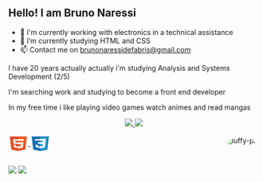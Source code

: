 ##  Hello! I am Bruno Naressi 

- 🔭 I'm currently working with electronics in a technical assistance
- 🌱 I’m currently studying HTML and CSS
- 📫 Contact me on brunonaressidefabris@gmail.com

<p>I have 20 years actually actually i'm studying Analysis and Systems Development (2/5)</p>
<p>I'm searching work and studying to become a front end developer</p>
<p>In my free time i like playing video games watch animes and read mangas</p>
<div align="center">
  
  
  
<!--</div>
<img align="center" alt="bruno-HTML" src="https://user-images.githubusercontent.com/102192778/202947905-9e18c541-d8de-4302-bf3e-27984315dabd.png">-->


  <a href="https://github.com/brunoNaressi">
  <img height="150em" src="https://github-readme-stats.vercel.app/api?username=brunoNaressi&show_icons=true&theme=dracula&include_all_commits=true&count_private=true"/>
  <img height="150em" src="https://github-readme-stats.vercel.app/api/top-langs/?username=brunoNaressi&layout=compact&langs_count=7&theme=dracula"/>
</div>
<div style="display: inline_block"><br>
  <img align="center" alt="bruno-HTML" height="30" width="40" src="https://raw.githubusercontent.com/devicons/devicon/master/icons/html5/html5-original.svg">
  <img align="center" alt="bruno-CSS" height="30" width="40" src="https://raw.githubusercontent.com/devicons/devicon/master/icons/css3/css3-original.svg">
  <img align="right" alt="luffy-pic" height="150" style="border-radius:50px;" 
  src=https://user-images.githubusercontent.com/102192778/202914134-53282119-d927-4a5a-af64-af8f512b96d7.gif?style="border-radius:50px">
  
</div>

##
<div> 
  <a href="https://www.instagram.com/bruninho.fabris/" target="_blank"><img src="https://img.shields.io/badge/-Instagram-%23E4405F?style=for-the-badge&logo=instagram&logoColor=white" target="_blank"></a>
  <a href="https://www.linkedin.com/in/bruno-fabris-b2988824a/" target="_blank"><img src="https://img.shields.io/badge/-LinkedIn-%230077B5?style=for-the-badge&logo=linkedin&logoColor=white" target="_blank"></a> 
 
  
 
</div>


